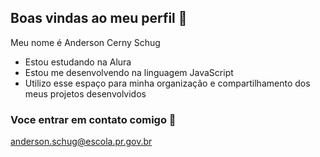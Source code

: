 ## Boas vindas ao meu perfil 💙

Meu nome é Anderson Cerny Schug

- Estou estudando na Alura
- Estou me desenvolvendo na linguagem JavaScript
- Utilizo esse espaço para minha organização e compartilhamento dos meus projetos desenvolvidos

### Voce entrar em contato comigo 📧

anderson.schug@escola.pr.gov.br
